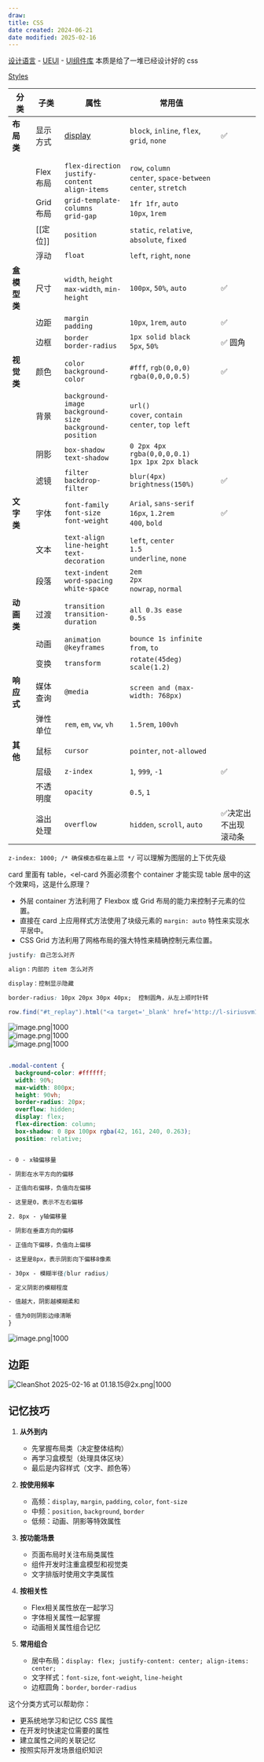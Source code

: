 ```yaml
---
draw:
title: CSS
date created: 2024-06-21
date modified: 2025-02-16
---
```


[设计语言](设计语言.md) - [UEUI](UEUI.md) - [UI组件库](UI组件库.md) 本质是给了一堆已经设计好的 css

<!-- more -->

[Styles](Styles.md)

| 分类       | 子类     | 属性                                                               | 常用值                                                                 |            |
| -------- | ------ | ---------------------------------------------------------------- | ------------------------------------------------------------------- | ---------- |
| **布局类**  | 显示方式   | [display](display.md)                                            | `block`, `inline`, `flex`, `grid`, `none`                           | ✅          |
|          |        |                                                                  |                                                                     |            |
|          |        |                                                                  |                                                                     |            |
|          | Flex布局 | `flex-direction`<br>`justify-content`<br>`align-items`           | `row`, `column`<br>`center`, `space-between`<br>`center`, `stretch` |            |
|          | Grid布局 | `grid-template-columns`<br>`grid-gap`                            | `1fr 1fr`, `auto`<br>`10px`, `1rem`                                 |            |
|          | [[定位]] | `position`                                                       | `static`, `relative`, `absolute`, `fixed`                           |            |
|          | 浮动     | `float`                                                          | `left`, `right`, `none`                                             |            |
| **盒模型类** | 尺寸     | `width`, `height`<br>`max-width`, `min-height`                   | `100px`, `50%`, `auto`                                              | ✅          |
|          | 边距     | `margin`<br>`padding`                                            | `10px`, `1rem`, `auto`                                              | ✅          |
|          | 边框     | `border`<br>`border-radius`                                      | `1px solid black`<br>`5px`, `50%`                                   | ✅  圆角      |
| **视觉类**  | 颜色     | `color`<br>`background-color`                                    | `#fff`, `rgb(0,0,0)`<br>`rgba(0,0,0,0.5)`                           | ✅          |
|          | 背景     | `background-image`<br>`background-size`<br>`background-position` | `url()`<br>`cover`, `contain`<br>`center`, `top left`               |            |
|          | 阴影     | `box-shadow`<br>`text-shadow`                                    | `0 2px 4px rgba(0,0,0,0.1)`<br>`1px 1px 2px black`                  |            |
|          | 滤镜     | `filter`<br>`backdrop-filter`                                    | `blur(4px)`<br>`brightness(150%)`                                   | ✅          |
| **文字类**  | 字体     | `font-family`<br>`font-size`<br>`font-weight`                    | `Arial`, `sans-serif`<br>`16px`, `1.2rem`<br>`400`, `bold`          | ✅          |
|          | 文本     | `text-align`<br>`line-height`<br>`text-decoration`               | `left`, `center`<br>`1.5`<br>`underline`, `none`                    |            |
|          | 段落     | `text-indent`<br>`word-spacing`<br>`white-space`                 | `2em`<br>`2px`<br>`nowrap`, `normal`                                |            |
| **动画类**  | 过渡     | `transition`<br>`transition-duration`                            | `all 0.3s ease`<br>`0.5s`                                           |            |
|          | 动画     | `animation`<br>`@keyframes`                                      | `bounce 1s infinite`<br>`from`, `to`                                |            |
|          | 变换     | `transform`                                                      | `rotate(45deg)`<br>`scale(1.2)`                                     |            |
| **响应式**  | 媒体查询   | `@media`                                                         | `screen and (max-width: 768px)`                                     |            |
|          | 弹性单位   | `rem`, `em`, `vw`, `vh`                                          | `1.5rem`, `100vh`                                                   |            |
| **其他**   | 鼠标     | `cursor`                                                         | `pointer`, `not-allowed`                                            |            |
|          | 层级     | `z-index`                                                        | `1`, `999`, `-1`                                                    | ✅          |
|          | 不透明度   | `opacity`                                                        | `0.5`, `1`                                                          |            |
|          | 溢出处理   | `overflow`                                                       | `hidden`, `scroll`, `auto`                                          | ✅决定出不出现滚动条 |

`z-index: 1000; /* 确保模态框在最上层 */` 可以理解为图层的上下优先级

card 里面有 table，<el-card 外面必须套个 container 才能实现 table 居中的这个效果吗，这是什么原理？

- 外层 container 方法利用了 Flexbox 或 Grid 布局的能力来控制子元素的位置。
- 直接在 card 上应用样式方法使用了块级元素的 `margin: auto` 特性来实现水平居中。
- CSS Grid 方法利用了网格布局的强大特性来精确控制元素位置。

```css
justify: 自己怎么对齐

align：内部的 item 怎么对齐

display：控制显示隐藏

border-radius: 10px 20px 30px 40px;  控制圆角，从左上顺时针转
```

```Java
row.find("#t_replay").html("<a target='_blank' href='http://l-siriusvm16.h.cn2.qunar.com:8080/open/mockQueryOrderPrice.jsp?orderQuery="    + n.orderQuery+ + "&sectionQuery="+ n.sectionQuery +"'>回放</a>");
```

![image.png|1000](https://imagehosting4picgo.oss-cn-beijing.aliyuncs.com/imagehosting/fix-dir%2Fpicgo%2Fpicgo-clipboard-images%2F2024%2F06%2F26%2F15-42-51-6c0da2fbab6f762ef4c6fd2236757efd-20240626154250-d057e5.png)  
![image.png|1000](https://imagehosting4picgo.oss-cn-beijing.aliyuncs.com/imagehosting/fix-dir%2Fpicgo%2Fpicgo-clipboard-images%2F2024%2F06%2F26%2F15-43-07-24344db62c5347678186c1e065b69acf-20240626154306-d974ea.png)  
![image.png|1000](https://imagehosting4picgo.oss-cn-beijing.aliyuncs.com/imagehosting/fix-dir%2Fpicgo%2Fpicgo-clipboard-images%2F2024%2F06%2F26%2F15-45-38-5c0c7a6c8de90ec16d10ad6a036a509e-20240626154537-237cea.png)

##


```css
.modal-content {
  background-color: #ffffff;
  width: 90%;
  max-width: 800px;
  height: 90vh;
  border-radius: 20px;
  overflow: hidden;
  display: flex;
  flex-direction: column;
  box-shadow: 0 8px 100px rgba(42, 161, 240, 0.263);
  position: relative;


- 0 - x轴偏移量

- 阴影在水平方向的偏移

- 正值向右偏移，负值向左偏移

- 这里是0，表示不左右偏移

2. 8px - y轴偏移量

- 阴影在垂直方向的偏移

- 正值向下偏移，负值向上偏移

- 这里是8px，表示阴影向下偏移8像素

- 30px - 模糊半径(blur radius)

- 定义阴影的模糊程度

- 值越大，阴影越模糊柔和

- 值为0则阴影边缘清晰
}
```

![image.png|1000](https://imagehosting4picgo.oss-cn-beijing.aliyuncs.com/imagehosting/fix-dir%2Fpicgo%2Fpicgo-clipboard-images%2F2024%2F11%2F03%2F23-37-53-a4f4e78e4f5cda38831a6c32807a9fb1-202411032337457-881f65.png)

## 边距

![CleanShot 2025-02-16 at 01.18.15@2x.png|1000](https://imagehosting4picgo.oss-cn-beijing.aliyuncs.com/imagehosting/fix-dir%2Fmedia%2Fmedia_bl9yDkE0aJ%2F2025%2F02%2F16%2F01-18-23-004f87cd7acb877ddc824d7f2e82b012-CleanShot%202025-02-16%20at%2001.18.15-2x-650621.png)

## 记忆技巧

1. **从外到内**
   - 先掌握布局类（决定整体结构）
   - 再学习盒模型（处理具体区块）
   - 最后是内容样式（文字、颜色等）

2. **按使用频率**
   - 高频：`display`, `margin`, `padding`, `color`, `font-size`
   - 中频：`position`, `background`, `border`
   - 低频：动画、阴影等特效属性

3. **按功能场景**
   - 页面布局时关注布局类属性
   - 组件开发时注重盒模型和视觉类
   - 文字排版时使用文字类属性

4. **按相关性**
   - Flex相关属性放在一起学习
   - 字体相关属性一起掌握
   - 动画相关属性组合记忆

5. **常用组合**
   - 居中布局：`display: flex; justify-content: center; align-items: center;`
   - 文字样式：`font-size`, `font-weight`, `line-height`
   - 边框圆角：`border`, `border-radius`

这个分类方式可以帮助你：

- 更系统地学习和记忆 CSS 属性
- 在开发时快速定位需要的属性
- 建立属性之间的关联记忆
- 按照实际开发场景组织知识
